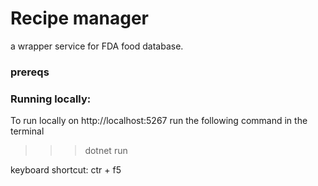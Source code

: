 # Recipe manager
a wrapper service for FDA food database.

### prereqs 

### Running locally:

To run locally on http://localhost:5267 run the following command in the terminal
>>> dotnet run 

keyboard shortcut: ctr + f5
